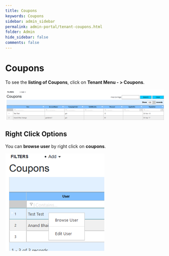 ```yaml
---
title: Coupons
keywords: Coupons
sidebar: admin_sidebar
permalink: admin-portal/tenant-coupons.html
folder: Admin
hide_sidebar: false
comments: false
---
```


# Coupons

To see the **listing of Coupons**, click on **Tenant Menu - > Coupons**.

![](/images/TenCoupons.png)

## Right Click Options

You can **browse user** by right click on **coupons**.

![](/images/TenCouponsRightClick.png)

